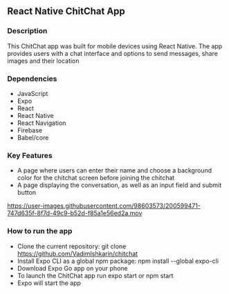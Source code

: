 ## React Native ChitChat App

### Description

This ChitChat app was built for mobile devices using React Native. The app provides users with a chat interface and options to send messages, share images and their location

### Dependencies

- JavaScript
- Expo
- React
- React Native
- React Navigation
- Firebase
- Babel/core

### Key Features

- A page where users can enter their name and choose a background color for the chitchat screen before joining the chitchat
- A page displaying the conversation, as well as an input field and submit button

https://user-images.githubusercontent.com/98603573/200599471-747d635f-8f7d-49c9-b52d-f85a1e56ed2a.mov

### How to run the app

- Clone the current repository: git clone https://github.com/VadimIshkarin/chitchat
- Install Expo CLI as a global npm package: npm install --global expo-cli
- Download Expo Go app on your phone
- To launch the ChitChat app run expo start or npm start
- Expo will start the app
